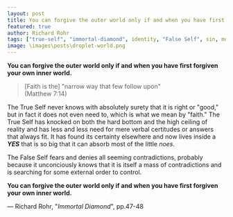 ```yaml
---
layout: post
title: You can forgive the outer world only if and when you have first forgiven your own inner world
featured: true
author: Richard Rohr
tags: ["true-self", "immortal-diamond", identity, "False Self", sin, morality, mistakes, lies, consciousness, unconsciousness, spirituality, change]
image: \images\posts\droplet-world.png
---
```


**You can forgive the outer world only if and when you have first forgiven your own inner world.**

>[Faith is the] "narrow way that few follow upon"  
>(Matthew 7:14)

The True Self never knows with absolutely surety that it is right or "good," but in fact it does not even need to, which is what we mean by "faith." The True Self has knocked on both the hard bottom and the high ceiling of reality and has less and less need for mere verbal certitudes or answers that always fit. It has found its certainty elsewhere and now lives inside a ***YES*** that is so big that it can absorb most of the little _noes_.

The False Self fears and denies all seeming contradictions, probably because it unconciously knows that it is itself a mass of contradictions and is searching for some external order to control.

**You can forgive the outer world only if and when you have first forgiven your own inner world.**

― Richard Rohr, "_Immortal Diamond_", pp.47-48